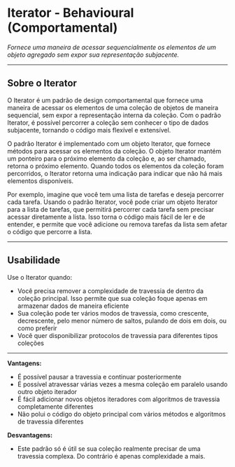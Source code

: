 # Iterator - Behavioural (Comportamental)

*Fornece uma maneira de acessar sequencialmente os elementos de um objeto agregado sem expor sua representação subjacente.*

---

## Sobre o Iterator

O Iterator é um padrão de design comportamental que fornece uma maneira de acessar os elementos de uma coleção de objetos de maneira sequencial, sem expor a representação interna da coleção. Com o padrão Iterator, é possível percorrer a coleção sem conhecer o tipo de dados subjacente, tornando o código mais flexível e extensível.

O padrão Iterator é implementado com um objeto Iterator, que fornece métodos para acessar os elementos da coleção. O objeto Iterator mantém um ponteiro para o próximo elemento da coleção e, ao ser chamado, retorna o próximo elemento. Quando todos os elementos da coleção foram percorridos, o Iterator retorna uma indicação para indicar que não há mais elementos disponíveis.

Por exemplo, imagine que você tem uma lista de tarefas e deseja percorrer cada tarefa. Usando o padrão Iterator, você pode criar um objeto Iterator para a lista de tarefas, que permitirá percorrer cada tarefa sem precisar acessar diretamente a lista. Isso torna o código mais fácil de ler e de entender, e permite que você adicione ou remova tarefas da lista sem afetar o código que percorre a lista.

---

## Usabilidade

Use o Iterator quando:

- Você precisa remover a complexidade de travessia de dentro da coleção principal. Isso permite que sua coleção foque apenas em armazenar dados de maneira eficiente
- Sua coleção pode ter vários modos de travessia, como crescente, decrescente,  pelo menor número de saltos, pulando de dois em dois, ou como preferir
- Você quer disponibilizar protocolos de travessia para diferentes tipos coleções

---

**Vantagens:**
- É possível pausar a travessia e continuar posteriormente
- É possível atravessar várias vezes a mesma coleção em paralelo usando outro objeto iterador
- É fácil adicionar novos objetos iteradores com algoritmos de travessia completamente diferentes
- Não polui o código do objeto principal com vários métodos e algoritmos de travessia diferentes

**Desvantagens:**
- Este padrão só é útil se sua coleção realmente precisar de uma travessia complexa. Do contrário é apenas complexidade a mais.

